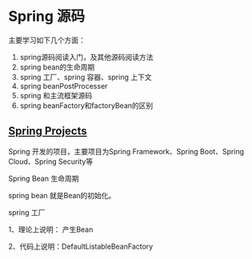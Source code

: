 # Spring 源码

主要学习如下几个方面：

1. spring源码阅读入门，及其他源码阅读方法
2. spring bean的生命周期
3. spring 工厂、spring 容器、spring 上下文
4. spring beanPostProcesser
5. spring 和主流框架源码
6. spring beanFactory和factoryBean的区别

## [Spring Projects]( https://spring.io/projects )

Spring 开发的项目，主要项目为Spring Framework、Spring Boot、Spring Cloud、Spring Security等

Spring Bean 生命周期

spring bean 就是Bean的初始化。



spring 工厂

1、理论上说明： 产生Bean

2、代码上说明：DefaultListableBeanFactory

